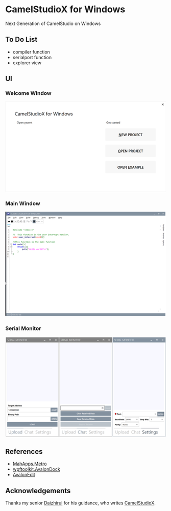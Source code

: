 # CamelStudioX for Windows

Next Generation of CamelStudio on Windows

## To Do List

- compiler function
- serialport function
- explorer view

## UI

### Welcome Window

![Welcome Window](/resources/welcomeWindow.png)

### Main Window

![Main Window](/resources/mainWindow.png)

### Serial Monitor

![Serial Monitor](/resources/serialMonitor.png)

## References

- [MahApps.Metro](https://github.com/MahApps/MahApps.Metro)
- [wpftoolkit.AvalonDock](https://github.com/xceedsoftware/wpftoolkit)
- [AvalonEdit](https://github.com/icsharpcode/AvalonEdit)

## Acknowledgements

Thanks my senior [Daizhirui](https://github.com/daizhirui) for his guidance, who writes [CamelStudioX](https://github.com/daizhirui/CamelStudioX).
